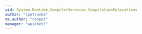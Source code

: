 ```yaml
---
uid: System.Runtime.CompilerServices.CompilationRelaxations
author: "rpetrusha"
ms.author: "ronpet"
manager: "wpickett"
---
```

